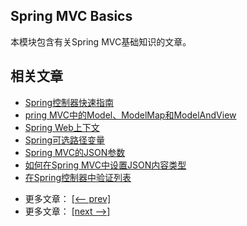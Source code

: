 ## Spring MVC Basics

本模块包含有关Spring MVC基础知识的文章。

## 相关文章

+ [Spring控制器快速指南](http://tu-yucheng.github.io/springweb/2023/05/19/spring-controllers.html)
+ [pring MVC中的Model、ModelMap和ModelAndView](http://tu-yucheng.github.io/springweb/2023/05/19/spring-mvc-model-model-map-model-view.html)
+ [Spring Web上下文](http://tu-yucheng.github.io/springweb/2023/05/19/spring-web-contexts.html)
+ [Spring可选路径变量](http://tu-yucheng.github.io/springweb/2023/05/19/spring-optional-path-variables.html)
+ [Spring MVC的JSON参数](http://tu-yucheng.github.io/springweb/2023/05/19/spring-mvc-send-json-parameters.html)
+ [如何在Spring MVC中设置JSON内容类型](http://tu-yucheng.github.io/springweb/2023/05/19/spring-mvc-set-json-content-type.html)
+ [在Spring控制器中验证列表](http://tu-yucheng.github.io/springweb/2023/05/19/spring-validate-list-controller.html)

- 更多文章： [[<-- prev]](../spring-mvc-basics-3/README.md)
- 更多文章： [[next -->]](../spring-mvc-basics-5/README.md)